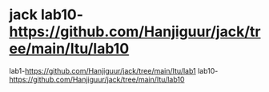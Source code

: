 # jack lab10-https://github.com/Hanjiguur/jack/tree/main/Itu/lab10

lab1-https://github.com/Hanjiguur/jack/tree/main/Itu/lab1
lab10-https://github.com/Hanjiguur/jack/tree/main/Itu/lab10
